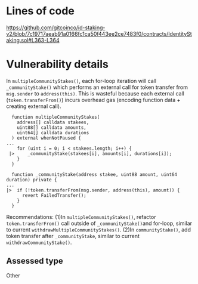 # Lines of code

https://github.com/gitcoinco/id-staking-v2/blob/7c19717aeab91a0166fc1ca50f443ee2ce7483f0/contracts/IdentityStaking.sol#L363-L364


# Vulnerability details

In `multipleCommunityStakes()`, each for-loop iteration will call `_communityStake()` which performs an external call for token transfer from `msg.sender` to `address(this)`. This is wasteful because each external call (`token.transferFrom()`) incurs overhead gas (encoding function data + creating external call). 
```solidity
  function multipleCommunityStakes(
    address[] calldata stakees,
    uint88[] calldata amounts,
    uint64[] calldata durations
  ) external whenNotPaused {
...
    for (uint i = 0; i < stakees.length; i++) {
 |>     _communityStake(stakees[i], amounts[i], durations[i]);
    }
  }

  function _communityStake(address stakee, uint88 amount, uint64 duration) private {
...
|>  if (!token.transferFrom(msg.sender, address(this), amount)) {
      revert FailedTransfer();
    }
  }
```
Recommendations:
(1)In `multipleCommunityStakes()`, refactor `token.transferFrom()` call outside of `_communityStake()`and for-loop, similar to current `withdrawMultipleCommunityStakes()`.
(2)In `communityStake()`, add token transfer after `_communityStake`, similar to current `withdrawCommunityStake()`. 



## Assessed type

Other